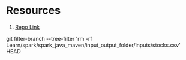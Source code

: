 # Resources

1. [Repo Link](https://github.com/rtyley/bfg-repo-cleaner)



git filter-branch --tree-filter 'rm -rf Learn/spark/spark_java_maven/input_output_folder/inputs/stocks.csv' HEAD